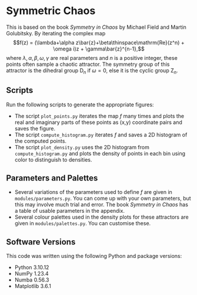 # Symmetric Chaos
This is based on the book _Symmetry in Chaos_ by Michael Field and Martin Golubitsky. By iterating the complex map
$$f(z) = (\lambda+\alpha z\bar{z}+\beta\thinspace\mathrm{Re}(z^n) + \omega i)z + \gamma\bar{z}^{n-1},$$
where $\lambda,\alpha,\beta,\omega,\gamma$ are real parameters and $n$ is a positive integer, these points often sample a chaotic attractor. The symmetry group of this attractor is the dihedral group $\boldsymbol{\mathrm{D}}_n$ if $\omega=0$, else it is the cyclic group $\boldsymbol{\mathrm{Z}}_n$.

## Scripts
Run the following scripts to generate the appropriate figures:
- The script `plot_points.py` iterates the map $f$ many times and plots the real and imaginary parts of these points as (x,y) coordinate pairs and saves the figure.
- The script `compute_histogram.py` iterates $f$ and saves a 2D histogram of the computed points.
- The script `plot_density.py` uses the 2D histogram from `compute_histogram.py` and plots the density of points in each bin using color to distinguish to densities.

## Parameters and Palettes
- Several variations of the parameters used to define $f$ are given in `modules/parameters.py`. You can come up with your own parameters, but this may involve much trial and error. The book _Symmetry in Chaos_ has a table of usable parameters in the appendix.
- Several colour palettes used in the density plots for these attractors are given in `modules/palettes.py`. You can customise these.

## Software Versions
This code was written using the following Python and package versions:
- Python 3.10.12
- NumPy 1.23.4
- Numba 0.56.3
- Matplotlib 3.6.1

